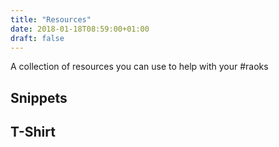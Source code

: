 ```yaml
---
title: "Resources"
date: 2018-01-18T08:59:00+01:00
draft: false
---
```

A collection of resources you can use to help with your #raoks

## Snippets

## T-Shirt
